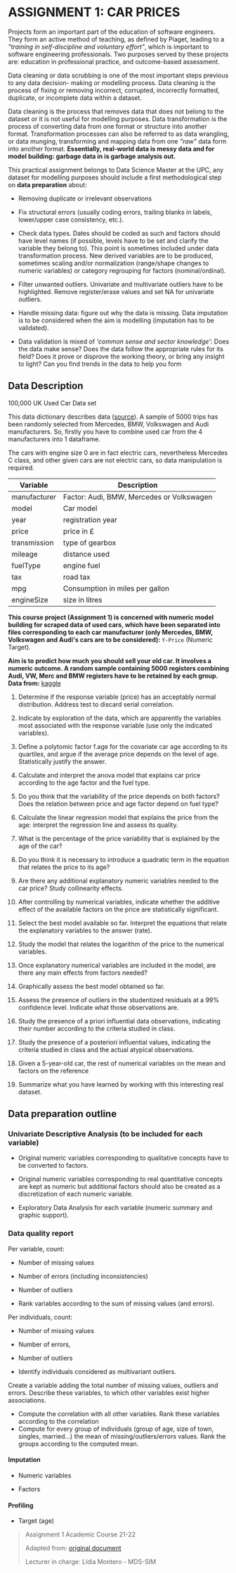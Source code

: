 # ASSIGNMENT 1: CAR PRICES 

Projects form an important part of the education of software engineers. They
form an active method of teaching, as defined by Piaget, leading to a *"training
in self-discipline and voluntary effort"*, which is important to software
engineering professionals. Two purposes served by these projects are: education
in professional practice, and outcome-based assessment.  

Data cleaning or data scrubbing is one of the most important steps previous to
any data decision- making or modelling process. Data cleaning is the process of
fixing or removing incorrect, corrupted, incorrectly formatted, duplicate, or
incomplete data within a dataset.  

Data cleaning is the process that removes data that does not belong to the
dataset or it is not useful for modelling purposes. Data transformation is the
process of converting data from one format or structure into another format.
Transformation processes can also be referred to as data wrangling, or data
munging, transforming and mapping data from one *"raw"* data form into another
format.  **Essentially, real-world data is messy data and for model building:
garbage data in is garbage analysis out.**

This practical assignment belongs to Data Science Master at the UPC, any dataset
for modelling purposes should include a first methodological step on **data
preparation** about: 

- Removing duplicate or irrelevant observations 

- Fix structural errors (usually coding errors, trailing blanks in labels,
  lower/upper case consistency, etc.). 

- Check data types. Dates should be coded as such and factors should have level
  names (if possible, levels have to be set and clarify the variable they belong
  to). This point is sometimes included under data transformation process. New
  derived variables are to be produced, sometimes scaling and/or normalization
  (range/shape changes to numeric variables) or category regrouping for factors
  (nominal/ordinal). 

- Filter unwanted outliers. Univariate and multivariate outliers have to be
  highlighted. Remove register/erase values and set NA for univariate outliers. 

- Handle missing data: figure out why the data is missing. Data imputation is to
  be considered when the aim is modelling (imputation has to be validated). 

- Data validation is mixed of *'common sense and sector knowledge'*: Does the
  data make sense? Does the data follow the appropriate rules for its field?
  Does it prove or disprove the working theory, or bring any insight to light?
  Can you find trends in the data to help you form 

## Data Description

100,000 UK Used Car Data set 
    
This data dictionary describes data ([source][1]). A sample of 5000 trips has
been randomly selected from Mercedes, BMW, Volkswagen and Audi manufacturers.
So, firstly you have to combine used car from the 4 manufacturers into 1
dataframe. 

The cars with engine size 0 are in fact electric cars, nevertheless Mercedes C
class, and other given cars are not electric cars, so data manipulation is
required.

| Variable | Description |
| --- | --- |
| manufacturer | Factor: Audi, BMW, Mercedes or Volkswagen |
| model | Car model |
| year | registration year |
| price | price in £ |
| transmission | type of gearbox |
| mileage | distance used |
| fuelType | engine fuel |
| tax | road tax |
| mpg | Consumption in miles per gallon |
| engineSize | size in litres |

**This course project (Assignment 1) is concerned with numeric model building
for scraped data of used cars, which have been separated into files
corresponding to each car manufacturer (only Mercedes, BMW, Volkswagen and
Audi's cars are to be considered):** `Y-Price` (Numeric Target).

**Aim is to predict how much you should sell your old car. It involves a numeric
outcome.  A random sample containing 5000 registers combining Audi, VW, Merc and
BMW  registers have to be retained by each group. Data from:** [kaggle][1]

1. Determine if the response variable (price) has an acceptably normal
   distribution. Address test to discard serial correlation. 

2. Indicate by exploration of the data, which are apparently the variables most
   associated with the response variable (use only the indicated variables). 

3. Define a polytomic factor f.age for the covariate car age according to its
   quartiles, and argue if the average price depends on the level of age.
   Statistically justify the answer. 

4. Calculate and interpret the anova model that explains car price according to
   the age factor and the fuel type. 

5. Do you think that the variability of the price depends on both factors? Does
   the relation between price and age factor depend on fuel type? 

6. Calculate the linear regression model that explains the price from the age:
   interpret the regression line and assess its quality.

7. What is the percentage of the price variability that is explained by the age
   of the car?

8. Do you think it is necessary to introduce a quadratic term in the equation
   that relates the price to its age? 

9. Are there any additional explanatory numeric variables needed to the car
   price? Study collinearity effects. 

10. After controlling by numerical variables, indicate whether the additive
    effect of the available factors on the price are statistically significant. 

11. Select the best model available so far. Interpret the equations that relate
    the explanatory variables to the answer (rate). 

12. Study the model that relates the logarithm of the price to the numerical
    variables. 

13. Once explanatory numerical variables are included in the model, are there
    any main effects from factors needed? 

14. Graphically assess the best model obtained so far. 

15. Assess the presence of outliers in the studentized residuals at a 99%
    confidence level. Indicate what those observations are. 

16. Study the presence of a priori influential data observations, indicating
    their number according to the criteria studied in class. 

17. Study the presence of a posteriori influential values, indicating the
    criteria studied in class and the actual atypical observations. 

18. Given a 5-year-old car, the rest of numerical variables on the mean and
    factors on the reference

19. Summarize what you have learned by working with this interesting real
    dataset.

## Data preparation outline

### Univariate Descriptive Analysis (to be included for each variable)

- Original numeric variables corresponding to qualitative concepts have to be
  converted to factors. 

- Original numeric variables corresponding to real quantitative concepts are
  kept as numeric but additional factors should also be created as a
  discretization of each numeric variable. 

- Exploratory Data Analysis for each variable (numeric summary and graphic
  support).

### Data quality report

Per variable, count: 

- Number of missing values 

- Number of errors (including inconsistencies) 

- Number of outliers 

- Rank variables according to the sum of missing values (and errors).

Per individuals, count: 

- Number of missing values 

- Number of errors, 

- Number of outliers 

- Identify individuals considered as multivariant outliers.

Create a variable adding the total number of missing values, outliers and errors.
Describe these variables, to which other variables exist higher associations.   

- Compute the correlation with all other variables. Rank these variables
  according to the correlation 
- Compute for every group of individuals (group of age, size of town, singles,
  married...) the mean of missing/outliers/errors values. Rank the groups
  according to the computed mean.

#### Imputation

- Numeric variables

- Factors

#### Profiling

- Target (age)

> Assignment 1 Academic Course 21-22
>
> Adapted from: [original document][2]
>
> Lecturer in charge: Lídia Montero - MDS-SIM

[1]: https://www.kaggle.com/adityadesai13/used-car-dataset-ford-and-mercedes
[2]: ./MDS-SIM-21-22-ASSIGN1_MLG.pdf
